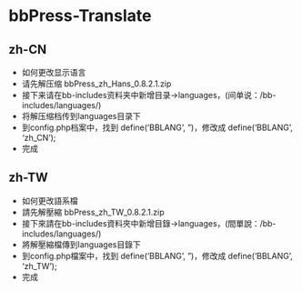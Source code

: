 # bbPress-Translate
## zh-CN
* 如何更改显示语言
* 请先解压缩 bbPress_zh_Hans_0.8.2.1.zip
* 接下来请在bb-includes资料夹中新增目录→languages，(间单说：/bb-includes/languages/)
* 将解压缩档传到languages目录下
* 到config.php档案中，找到 define(‘BBLANG’, ”)，修改成 define(‘BBLANG’, ‘zh_CN’);
* 完成

## zh-TW
* 如何更改語系檔
* 請先解壓縮 bbPress_zh_TW_0.8.2.1.zip
* 接下來請在bb-includes資料夾中新增目錄→languages，(間單說：/bb-includes/languages/)
* 將解壓縮檔傳到languages目錄下
* 到config.php檔案中，找到 define(‘BBLANG’, ”)，修改成 define(‘BBLANG’, ‘zh_TW’);
* 完成
